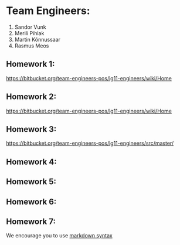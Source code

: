 # Team Engineers:
1. Sandor Vunk
2. Merili Pihlak 
3. Martin Kõnnussaar
4. Rasmus Meos 


## Homework 1:
https://bitbucket.org/team-engineers-pos/lg11-engineers/wiki/Home

## Homework 2:
https://bitbucket.org/team-engineers-pos/lg11-engineers/wiki/Home

## Homework 3:
https://bitbucket.org/team-engineers-pos/lg11-engineers/src/master/

## Homework 4:
<Links to the solution>

## Homework 5:
<Links to the solution>

## Homework 6:
<Links to the solution>

## Homework 7:
<Links to the solution>

We encourage you to use [markdown syntax](https://confluence.atlassian.com/bitbucketserver/markdown-syntax-guide-776639995.html)